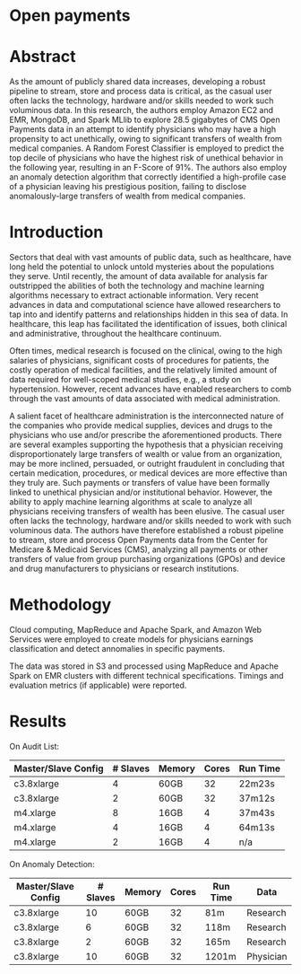 # Open payments

# Abstract

As the amount of publicly shared data increases, developing a robust pipeline to stream, store and process data is critical, as the casual user often lacks the technology, hardware and/or skills needed to work such voluminous data. In this research, the authors employ Amazon EC2 and EMR, MongoDB, and Spark MLlib to explore 28.5 gigabytes of CMS Open Payments data in an attempt to identify physicians who may have a high propensity to act unethically, owing to significant transfers of wealth from medical companies. A Random Forest Classifier is employed to predict the top decile of physicians who have the highest risk of unethical behavior in the following year, resulting in an F-Score of 91\%. The authors also employ an anomaly detection algorithm that correctly identified a high-profile case of a physician leaving his prestigious position, failing to disclose anomalously-large transfers of wealth from medical companies.

# Introduction

Sectors that deal with vast amounts of public data, such as healthcare, have long held the potential to unlock untold mysteries about the populations they serve. Until recently, the amount of data available for analysis far outstripped the abilities of both the technology and machine learning algorithms necessary to extract actionable information. Very recent advances in data and computational science have allowed researchers to tap into and identify patterns and relationships hidden in this sea of data. In healthcare, this leap has facilitated the identification of issues, both clinical and administrative, throughout the healthcare continuum.

Often times, medical research is focused on the clinical, owing to the high salaries of physicians, significant costs of procedures for patients, the costly operation of medical facilities, and the relatively limited amount of data required for well-scoped medical studies, e.g., a study on hypertension. However, recent advances have enabled researchers to comb through the  vast amounts of data associated with medical administration.

A salient facet of healthcare administration is the interconnected nature of the companies who provide medical supplies, devices and drugs to the physicians who use and/or prescribe the aforementioned products. There are several examples supporting the hypothesis that a physician receiving disproportionately large transfers of wealth or value from an organization, may be more inclined, persuaded, or outright fraudulent in concluding that certain medication, procedures, or medical devices are more effective than they truly are. Such payments or transfers of value have been formally linked to unethical physician and/or institutional behavior. However, the ability to apply machine learning algorithms at scale to analyze all physicians receiving transfers of wealth has been elusive. The casual user often lacks the technology, hardware and/or skills needed to work with such voluminous data. The authors have therefore established a robust pipeline to stream, store and process  Open Payments data from the Center for Medicare \& Medicaid Services (CMS), analyzing all payments or other transfers of value from group purchasing organizations (GPOs) and device and drug manufacturers to physicians or research institutions.

# Methodology

Cloud computing, MapReduce and Apache Spark, and Amazon Web Services were employed to create models for physicians earnings classification and detect annomalies in specific payments.

The data was stored in S3 and processed using MapReduce and Apache Spark on EMR clusters with different technical specifications. Timings and evaluation metrics (if applicable) were reported.

# Results

On Audit List:

| Master/Slave Config | \# Slaves | Memory | Cores | Run Time | 
| ------------- | ------------- | ------------- | ------------- | ------------- |
|c3.8xlarge | 4 | 60GB | 32 | 22m23s |
|c3.8xlarge | 2 | 60GB | 32 | 37m12s |
|m4.xlarge | 8 | 16GB  | 4  | 37m43s |
|m4.xlarge | 4 | 16GB  | 4  | 64m13s |
|m4.xlarge | 2 | 16GB  | 4  | n/a |

On Anomaly Detection:

| Master/Slave Config | \# Slaves | Memory | Cores | Run Time | Data | 
| ------------- | ------------- | ------------- | ------------- | ------------- | ------------- |
| c3.8xlarge | 10 | 60GB | 32 | 81m | Research |
| c3.8xlarge | 6 | 60GB | 32 | 118m | Research |
| c3.8xlarge | 2 | 60GB | 32 | 165m | Research |
| c3.8xlarge | 10 | 60GB | 32 | 1201m | Physician |
